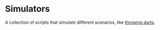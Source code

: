 # Simulators
A collection of scripts that simulate different scenarios, like [throwing darts](dartBoard.R).
